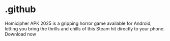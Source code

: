 # .github
Homicipher APK 2025 is a gripping horror game available for Android, letting you bring the thrills and chills of this Steam hit directly to your phone. Download now
